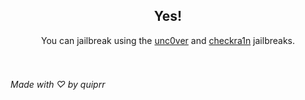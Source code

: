 <center>
<h2>Yes!</h2>
You can jailbreak using the <a href="https://unc0ver.dev/">unc0ver</a> and <a href="https://checkra.in/">checkra1n</a> jailbreaks.
</center>
<br>
<br>

###### Made with ♡ by quiprr
